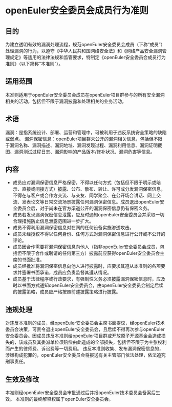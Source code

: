 #  openEuler安全委员会成员行为准则

## 目的

为建立透明有效的漏洞处理流程，规范openEuler安全委员会成员（下称“成员”）处理漏洞的行为，以遵守《中华人民共和国网络安全法》和《网络产品安全漏洞管理规定》等适用的法律法规和监管要求，特制定《openEuler安全委员会成员行为准则》（以下简称“本准则”）。

## 适用范围

本准则适用于openEuler安全委员会成员在openEuler项目群参与的所有安全漏洞相关的活动，包括但不限于漏洞披露和处理相关的业务活动。

## 术语

漏洞：是指系统设计、部署、运营和管理中，可被利用于违反系统安全策略的缺陷或弱点。
漏洞保密信息：openEuler项目群未公开的漏洞相关信息，包括但不限于漏洞名称、漏洞描述、漏洞地址、漏洞发现过程、漏洞利用信息、漏洞证明截图、漏洞测试过程日志、漏洞影响的产品版本/修补状况、漏洞危害等信息。

## 内容 

+ 成员应对漏洞保密信息严格保密，不得以任何方式（包括但不限于明示或暗示、直接或间接方式）披露、公布、散布、转让、许可或分发漏洞保密信息，不得在与客户或合作方交流、与亲友、同学聚会、在公开场合讲话、网上交流、发表论文等日常交流场景披露任何漏洞保密信息。成员退出openEuler安全委员会后，对于尚未在官方渠道公开的漏洞保密信息仍有保密义务。
+ 成员若发现漏洞保密信息泄露，应及时通知openEuler安全委员会并采取一切合理措施防止信息泄露范围进一步扩大。
+ 成员不得利用漏洞保密信息对在网的任何设备实施渗透攻击。
+ 成员未经授权不得以任何身份、任何方式对漏洞保密信息进行公开或不公开的评论。
+ 成员因合作需要将漏洞保密信息向他人（指非openEuler安全委员会成员，包括但不限于合作或聘请的任何第三方）披露前应获得openEuler安全委员会主席的书面批准。
+ 成员经批准将漏洞保密信息向他人进行披露时，应要求其遵从本准则的各项要求并签署书面承诺，成员应负责监督其遵从情况。
+ 成员基于法律程序或行政要求，有强制性义务必须披露漏洞保密信息时，应及时以书面方式通知openEuler安全委员会，由openEuler安全委员会制定后续的披露策略，成员应严格按照前述披露策略进行披露。

## 违规处理

对违反本准则的成员，经openEuler安全委员会主席书面提议，经openEuler技术委员会决策，可责令退出openEuler安全委员会，且后续不得再次参与openEuler安全委员会。因成员违反本准则给openEuler项目群或开放原子开源基金会造成损失的，该成员及其委派单位须赔偿由此造成的全部损失，包括但不限于为主张权利而产生的律师费、诉讼费等一切费用。
违反本准则收集、发布漏洞保密信息的，涉嫌构成犯罪的，openEuler安全委员会将报送有关主管部门依法处理，依法追究刑事责任。

## 生效及修改

本准则经openEuler安全委员会审批通过后并报openEuler技术委员会备案后生效。
本准则的最终解释权属于openEuler安全委员会。
